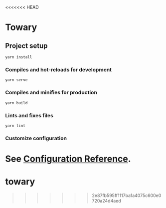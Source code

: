<<<<<<< HEAD
# Towary

## Project setup
```
yarn install
```

### Compiles and hot-reloads for development
```
yarn serve
```

### Compiles and minifies for production
```
yarn build
```

### Lints and fixes files
```
yarn lint
```

### Customize configuration
See [Configuration Reference](https://cli.vuejs.org/config/).
=======
# towary
>>>>>>> 2e87fb595ff1117ba1a4075c600e0720a24d4aed
